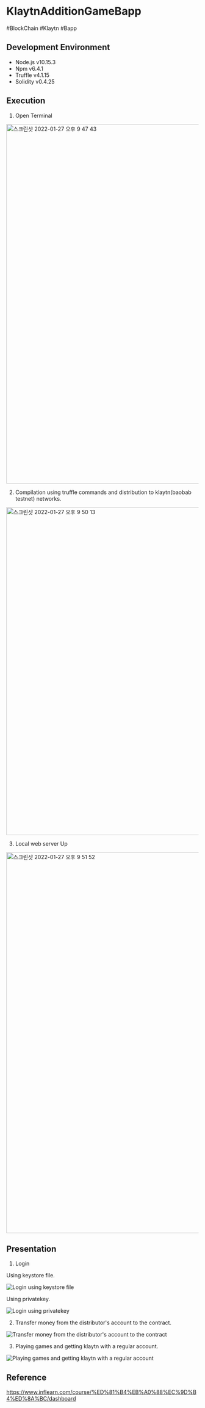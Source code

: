 # KlaytnAdditionGameBapp
#BlockChain
#Klaytn
#Bapp

## Development Environment
* Node.js v10.15.3
* Npm v6.4.1
* Truffle v4.1.15
* Solidity v0.4.25

## Execution
1. Open Terminal
<img width="942" alt="스크린샷 2022-01-27 오후 9 47 43" src="https://user-images.githubusercontent.com/64346003/151361876-661cde1f-e500-4a6b-be19-4e7630543a2c.png">

2. Compilation using truffle commands and distribution to klaytn(baobab testnet) networks.
<img width="859" alt="스크린샷 2022-01-27 오후 9 50 13" src="https://user-images.githubusercontent.com/64346003/151362235-a12d8302-0453-4d5a-84ed-59eafe324947.png">

3. Local web server Up
<img width="998" alt="스크린샷 2022-01-27 오후 9 51 52" src="https://user-images.githubusercontent.com/64346003/151363225-fe3162ae-9f95-4062-a641-913a96ebd801.png">


## Presentation
1. Login

Using keystore file.

![Login using keystore file](https://user-images.githubusercontent.com/64346003/151661470-02267a16-c3f9-40a4-a6f3-1990f730b684.gif)

Using privatekey.

![Login using privatekey](https://user-images.githubusercontent.com/64346003/151661500-0a9560b2-1fc1-4743-bd0a-ef3d933dd345.gif)

2. Transfer money from the distributor's account to the contract.

![Transfer money from the distributor's account to the contract](https://user-images.githubusercontent.com/64346003/151661512-faa08bdb-418c-4e20-b41a-53be9042eca7.gif)

3. Playing games and getting klaytn with a regular account.

![Playing games and getting klaytn with a regular account](https://user-images.githubusercontent.com/64346003/151661522-ea210d62-0e4d-4922-9941-fe4d31c7d656.gif)

## Reference
https://www.inflearn.com/course/%ED%81%B4%EB%A0%88%EC%9D%B4%ED%8A%BC/dashboard
